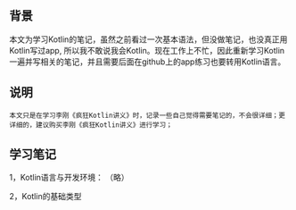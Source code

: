 ## 背景
本文为学习Kotlin的笔记，虽然之前看过一次基本语法，但没做笔记，也没真正用Kotlin写过app,
所以我不敢说我会Kotlin。现在工作上不忙，因此重新学习Kotlin一遍并写相关的笔记，并且需要后面在github上的app练习也要转用Kotlin语言。

## 说明
    本文只是在学习李刚《疯狂Kotlin讲义》时，记录一些自己觉得需要笔记的，不会很详细；更详细的，建议购买李刚《疯狂Kotlin讲义》进行学习；

## 学习笔记

1，Kotlin语言与开发环境： （略）

2，Kotlin的基础类型 
